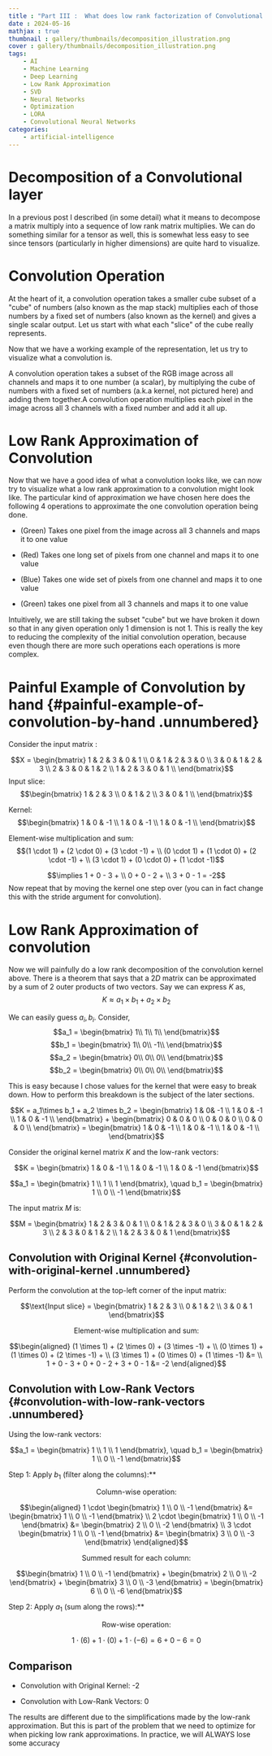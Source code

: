 ```yaml
---
title : "Part III :  What does low rank factorization of Convolutional Layer really do?"
date : 2024-05-16
mathjax : true
thumbnail : gallery/thumbnails/decomposition_illustration.png
cover : gallery/thumbnails/decomposition_illustration.png
tags:
    - AI
    - Machine Learning
    - Deep Learning
    - Low Rank Approximation
    - SVD
    - Neural Networks
    - Optimization
    - LORA
    - Convolutional Neural Networks
categories:
    - artificial-intelligence
---
```

# Decomposition of a Convolutional layer

In a previous post I described (in some detail) what it means to decompose a matrix multiply into a sequence of low rank matrix multiplies. We can do something similar for a tensor as well, this is somewhat less easy to see since tensors (particularly in higher dimensions) are quite hard to visualize.

# Convolution Operation

At the heart of it, a convolution operation takes a smaller cube subset of a "cube" of numbers (also known as the map stack) multiplies each of those numbers by a fixed set of numbers (also known as the kernel) and gives a single scalar output. Let us start with what each "slice" of the cube really represents.

[//]: # (![Each channel represents the intensity of one color. And since we have already separated out the channels we can revert it to grey-scale. Where white means that color is very intense or the value at that pixel is high and black means it is very low.]&#40;lora-3/image_parrot.png&#41;)
[//]: # (![Each such image is shaped into a "cube". For an RGB image, the "depth" of the image is 3 &#40;one for each color&#41;.]&#40;lora-3/lighthouse.png&#41;)

Now that we have a working example of the representation, let us try to visualize what a convolution is.

[//]: # (![Basic Convolution, maps a "cube" to a number]&#40;lora-3/convolution.png&#41;)

A convolution operation takes a subset of the RGB image across all channels and maps it to one number (a scalar), by multiplying the cube of numbers with a fixed set of numbers (a.k.a kernel, not pictured here) and adding them together.A convolution operation multiplies each pixel in the image across all $3$ channels with a fixed number and add it all up.

# Low Rank Approximation of Convolution

Now that we have a good idea of what a convolution looks like, we can now try to visualize what a low rank approximation to a convolution might look like. The particular kind of approximation we have chosen here does the following 4 operations to approximate the one convolution operation being done.

-   (Green) Takes one pixel from the image across all $3$ channels and maps it to one value

-   (Red) Takes one long set of pixels from one channel and maps it to one value

-   (Blue) Takes one wide set of pixels from one channel and maps it to one value

-   (Green) takes one pixel from all $3$ channels and maps it to one value

Intuitively, we are still taking the subset "cube" but we have broken it down so that in any given operation only $1$ dimension is not $1$. This is really the key to reducing the complexity of the initial convolution operation, because even though there are more such operations each operations is more complex.

[//]: # (![Still maps a cube to a number but does so via a sequence of "simpler" operations]&#40;lora-3/decomp_conv.png&#41;)

# Painful Example of Convolution by hand {#painful-example-of-convolution-by-hand .unnumbered}

Consider the input matrix :

$$X = \begin{bmatrix}
1 & 2 & 3 & 0 & 1 \\
0 & 1 & 2 & 3 & 0 \\
3 & 0 & 1 & 2 & 3 \\
2 & 3 & 0 & 1 & 2 \\
1 & 2 & 3 & 0 & 1 \\
\end{bmatrix}$$ Input slice: $$\begin{bmatrix}
1 & 2 & 3 \\
0 & 1 & 2 \\
3 & 0 & 1 \\
\end{bmatrix}$$

Kernel: $$\begin{bmatrix}
1 & 0 & -1 \\
1 & 0 & -1 \\
1 & 0 & -1 \\
\end{bmatrix}$$

Element-wise multiplication and sum: $$(1 \cdot 1) + (2 \cdot 0) + (3 \cdot -1) + \\
(0 \cdot 1) + (1 \cdot 0) + (2 \cdot -1) + \\
(3 \cdot 1) + (0 \cdot 0) + (1 \cdot -1)$$

$$\implies
1 + 0 - 3 + \\
0 + 0 - 2 + \\
3 + 0 - 1 = -2$$ Now repeat that by moving the kernel one step over (you can in fact change this with the stride argument for convolution).

# Low Rank Approximation of convolution

Now we will painfully do a low rank decomposition of the convolution kernel above. There is a theorem that says that a $2D$ matrix can be approximated by a sum of 2 outer products of two vectors. Say we can express $K$ as, $$K \approx a_1 \times b_1 + a_2\times b_2$$

We can easily guess $a_i, b_i$. Consider, $$a_1 = \begin{bmatrix}
     1\\
     1\\
     1\\
 \end{bmatrix}$$ $$b_1 = \begin{bmatrix}
     1\\
     0\\
     -1\\
 \end{bmatrix}$$ $$a_2 = \begin{bmatrix}
     0\\
     0\\
     0\\
 \end{bmatrix}$$ $$b_2 = \begin{bmatrix}
     0\\
     0\\
     0\\
 \end{bmatrix}$$

This is easy because I chose values for the kernel that were easy to break down. How to perform this breakdown is the subject of the later sections.

$$K = a_1\times b_1 + a_2 \times b_2 = \begin{bmatrix}
1 & 0& -1 \\
1 & 0 & -1 \\
1 & 0 & -1 \\
\end{bmatrix} +
\begin{bmatrix}
0 & 0 & 0 \\
0 & 0 & 0 \\
0 & 0 & 0 \\
\end{bmatrix} = 
\begin{bmatrix}
1 & 0 & -1 \\
1 & 0 & -1 \\
1 & 0 & -1 \\
\end{bmatrix}$$

Consider the original kernel matrix $K$ and the low-rank vectors:

$$K = \begin{bmatrix}
1 & 0 & -1 \\
1 & 0 & -1 \\
1 & 0 & -1
\end{bmatrix}$$

$$a_1 = \begin{bmatrix}
1 \\
1 \\
1
\end{bmatrix}, \quad
b_1 = \begin{bmatrix}
1 \\
0 \\
-1
\end{bmatrix}$$

The input matrix $M$ is:

$$M = \begin{bmatrix}
1 & 2 & 3 & 0 & 1 \\
0 & 1 & 2 & 3 & 0 \\
3 & 0 & 1 & 2 & 3 \\
2 & 3 & 0 & 1 & 2 \\
1 & 2 & 3 & 0 & 1
\end{bmatrix}$$

## Convolution with Original Kernel {#convolution-with-original-kernel .unnumbered}

Perform the convolution at the top-left corner of the input matrix:

$$\text{Input slice} = \begin{bmatrix}
1 & 2 & 3 \\
0 & 1 & 2 \\
3 & 0 & 1
\end{bmatrix}$$

$$\text{Element-wise multiplication and sum:}$$

$$\begin{aligned}
(1 \times 1) + (2 \times 0) + (3 \times -1) + \\
(0 \times 1) + (1 \times 0) + (2 \times -1) + \\
(3 \times 1) + (0 \times 0) + (1 \times -1) &= \\
1 + 0 - 3 + 0 + 0 - 2 + 3 + 0 - 1 &= -2
\end{aligned}$$

## Convolution with Low-Rank Vectors {#convolution-with-low-rank-vectors .unnumbered}

Using the low-rank vectors:

$$a_1 = \begin{bmatrix}
1 \\
1 \\
1
\end{bmatrix}, \quad
b_1 = \begin{bmatrix}
1 \\
0 \\
-1
\end{bmatrix}$$

Step 1: Apply $b_1$ (filter along the columns):\*\*

$$\text{Column-wise operation:}$$

$$\begin{aligned}
1 \cdot \begin{bmatrix}
1 \\
0 \\
-1
\end{bmatrix} &= \begin{bmatrix}
1 \\
0 \\
-1
\end{bmatrix} \\
2 \cdot \begin{bmatrix}
1 \\
0 \\
-1
\end{bmatrix} &= \begin{bmatrix}
2 \\
0 \\
-2
\end{bmatrix} \\
3 \cdot \begin{bmatrix}
1 \\
0 \\
-1
\end{bmatrix} &= \begin{bmatrix}
3 \\
0 \\
-3
\end{bmatrix}
\end{aligned}$$

$$\text{Summed result for each column:}$$

$$\begin{bmatrix}
1 \\
0 \\
-1
\end{bmatrix} +
\begin{bmatrix}
2 \\
0 \\
-2
\end{bmatrix} +
\begin{bmatrix}
3 \\
0 \\
-3
\end{bmatrix} =
\begin{bmatrix}
6 \\
0 \\
-6
\end{bmatrix}$$

Step 2: Apply $a_1$ (sum along the rows):\*\*

$$\text{Row-wise operation:}$$

$$1 \cdot (6) + 1 \cdot (0) + 1 \cdot (-6) = 6 + 0 - 6 = 0$$

## Comparison

-   Convolution with Original Kernel: -2

-   Convolution with Low-Rank Vectors: 0

The results are different due to the simplifications made by the low-rank approximation. But this is part of the problem that we need to optimize for when picking low rank approximations. In practice, we will ALWAYS lose some accuracy